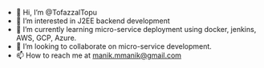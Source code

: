 - 👋 Hi, I’m @TofazzalTopu
- 👀 I’m interested in J2EE backend development
- 🌱 I’m currently learning micro-service deployment using docker, jenkins, AWS, GCP, Azure. 
- 💞️ I’m looking to collaborate on micro-service development.
- 📫 How to reach me at manik.mmanik@gmail.com

<!---
TofazzalTopu/TofazzalTopu is a ✨ special ✨ repository because its `README.md` (this file) appears on your GitHub profile.
You can click the Preview link to take a look at your changes.
--->
